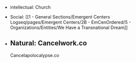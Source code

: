 - intellectual: Church
- Social: [[1 - General Sections/Emergent Centers Logseq/pages/Emergent Centers/2B - EmCenOrdered/5 - Organizations/Entities/We Have a Transnational Dream]]
- Natural: Cancelwork.co
  ---
  
  
  
  
  Cancelapolocalypse.co